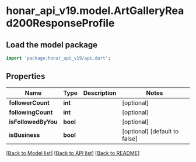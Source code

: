 # honar_api_v19.model.ArtGalleryRead200ResponseProfile

## Load the model package
```dart
import 'package:honar_api_v19/api.dart';
```

## Properties
Name | Type | Description | Notes
------------ | ------------- | ------------- | -------------
**followerCount** | **int** |  | [optional] 
**followingCount** | **int** |  | [optional] 
**isFollowedByYou** | **bool** |  | [optional] 
**isBusiness** | **bool** |  | [optional] [default to false]

[[Back to Model list]](../README.md#documentation-for-models) [[Back to API list]](../README.md#documentation-for-api-endpoints) [[Back to README]](../README.md)


